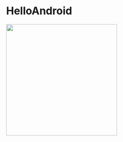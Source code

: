 # HelloAndroid
<img src="https://user-images.githubusercontent.com/28065277/35948937-502ab8da-0c6f-11e8-8ffe-156a18f8684c.png" width="300">
